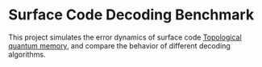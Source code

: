 # Surface Code Decoding Benchmark

This project simulates the error dynamics of surface code [Topological quantum memory](https://arxiv.org/abs/quant-ph/0110143), and compare the behavior of different decoding algorithms.

